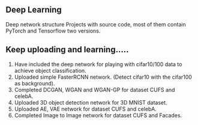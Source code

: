 Deep Learning
-------------
Deep network structure Projects with source code, most of them contain PyTorch and Tensorflow two versions.    

Keep uploading and learning.....
--------------------------------
1. Have included the deep network for playing with cifar10/100 data to achieve object classification.       
2. Uploaded simple FasterRCNN network. (Detect cifar10 with the cifar100 as background).      
3. Completed DCGAN, WGAN and WGAN-GP for dataset CUFS and celebA.
4. Uploaded 3D object detection network for 3D MNIST dataset.
5. Uploaded AE, VAE network for dataset CUFS and celebA.
6. Completed Image to Image network for dataset CUFS and Facades.
